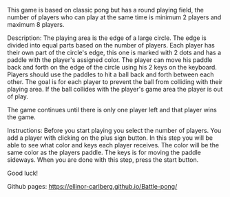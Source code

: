 This game is based on classic pong but has a round playing field, the number of players who can play at the same time is minimum 2 players and maximum 8 players. 

Description:
The playing area is the edge of a large circle.
The edge is divided into equal parts based on the number of players.
Each player has their own part of the circle's edge, this one is marked with 2 dots and has a paddle with the player's assigned color.
The player can move his paddle back and forth on the edge of the circle using his 2 keys on the keyboard.
Players should use the paddles to hit a ball back and forth between each other. The goal is for each player to prevent the ball from colliding with their playing area. If the ball collides with the player's game area the player is out of play.

The game continues until there is only one player left and that player wins the game.


Instructions:
Before you start playing you select the number of players. You add a player with clicking on the plus sign button. 
In this step you will be able to see what color and keys each player receives. The color will be the same color as the players paddle. The keys is for moving the paddle sideways.
When you are done with this step, press the start button. 

Good luck!



Github pages: https://ellinor-carlberg.github.io/Battle-pong/
